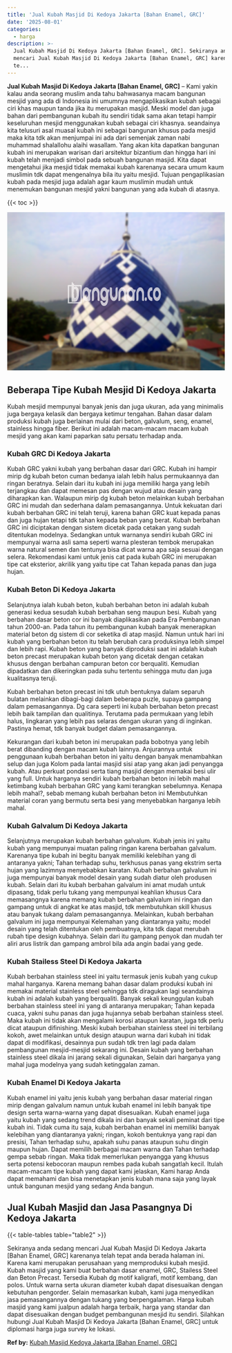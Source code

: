 ```yaml
---
title: 'Jual Kubah Masjid Di Kedoya Jakarta [Bahan Enamel, GRC]'
date: '2025-08-01'
categories:
  - harga
description: >-
  Jual Kubah Masjid Di Kedoya Jakarta [Bahan Enamel, GRC]. Sekiranya anda sedang
  mencari Jual Kubah Masjid Di Kedoya Jakarta [Bahan Enamel, GRC] karenanya
  te...
---
```


**Jual Kubah Masjid Di Kedoya Jakarta \[Bahan Enamel, GRC\]** – Kami yakin kalau anda seorang muslim anda tahu bahwasanya macam bangunan mesjid yang ada di Indonesia ini umumnya mengaplikasikan kubah sebagai ciri khas maupun tanda jika itu merupakan masjid. Meski model dan juga bahan dari pembangunan kubah itu sendiri tidak sama akan tetapi hampir keseluruhan mesjid menggunakan kubah sebagai ciri khasnya. seandainya kita telusuri asal muasal kubah ini sebagai bangunan khusus pada mesjid maka kita tdk akan menjumpai ini ada dari semenjak zaman nabi muhammad shalallohu alaihi wasallam. Yang akan kita dapatkan bangunan kubah ini merupakan warisan dari arsitektur bizantium dan hingga hari ini kubah telah menjadi simbol pada sebuah bangunan masjid. Kita dapat mengetahui jika mesjid tidak memakai kubah karenanya secara umum kaum muslimin tdk dapat mengenalnya bila itu yaitu mesjid. Tujuan pengaplikasian kubah pada mesjid juga adalah agar kaum muslimin mudah untuk menemukan bangunan mesjid yakni bangunan yang ada kubah di atasnya.

{{< toc >}}

![Jual Kubah Masjid Di Kedoya Jakarta [Bahan Enamel, GRC]](/images/jual-kubah-masjid-31.png)

## Beberapa Tipe Kubah Mesjid Di Kedoya Jakarta

Kubah mesjid mempunyai banyak jenis dan juga ukuran, ada yang minimalis juga bergaya kelasik dan bergaya ketimur tengahan. Bahan dasar dalam produksi kubah juga berlainan mulai dari beton, galvalum, seng, enamel, stainless hingga fiber. Berikut ini adalah macam-macam macam kubah mesjid yang akan kami paparkan satu persatu terhadap anda.

### Kubah GRC Di Kedoya Jakarta

Kubah GRC yakni kubah yang berbahan dasar dari GRC. Kubah ini hampir mirip dg kubah beton cuman bedanya ialah lebih halus permukaannya dan ringan beratnya. Selain dari itu kubah ini juga memiliki harga yang lebih terjangkau dan dapat memesan pas dengan wujud atau desain yang diharapkan kan. Walaupun mirip dg kubah beton melainkan kubah berbahan GRC ini mudah dan sederhana dalam pemasangannya. Untuk kekuatan dari kubah berbahan GRC ini telah teruji, karena bahan GRC kuat kepada panas dan juga hujan tetapi tdk tahan kepada beban yang berat. Kubah berbahan GRC ini diciptakan dengan sistem dicetak pada cetakan yang sudah ditentukan modelnya. Sedangkan untuk warnanya sendiri kubah GRC ini mempunyai warna asli sama seperti warna plesteran tembok merupakan warna natural semen dan tentunya bisa dicat warna apa saja sesuai dengan selera. Rekomendasi kami untuk jenis cat pada kubah GRC ini merupakan tipe cat eksterior, akrilik yang yaitu tipe cat Tahan kepada panas dan juga hujan.

### Kubah Beton Di Kedoya Jakarta

Selanjutnya ialah kubah beton, kubah berbahan beton ini adalah kubah generasi kedua sesudah kubah berbahan seng maupun besi. Kubah yang berbahan dasar beton cor ini banyak diaplikasikan pada Era Pembangunan tahun 2000-an. Pada tahun itu pembangunan kubah banyak menerapkan material beton dg sistem di cor seketika di atap masjid. Namun untuk hari ini kubah yang berbahan beton itu telah berubah cara produksinya lebih simpel dan lebih rapi. Kubah beton yang banyak diproduksi saat ini adalah kubah beton precast merupakan kubah beton yang dicetak dengan cetakan khusus dengan berbahan campuran beton cor berqualiti. Kemudian dipadatkan dan dikeringkan pada suhu tertentu sehingga mutu dan juga kualitasnya teruji.

Kubah berbahan beton precast ini tdk utuh bentuknya dalam separuh bulatan melainkan dibagi-bagi dalam beberapa puzle, supaya gampang dalam pemasangannya. Dg cara seperti ini kubah berbahan beton precast lebih baik tampilan dan qualitinya. Terutama pada permukaan yang lebih halus, lingkaran yang lebih pas selaras dengan ukuran yang di inginkan. Pastinya hemat, tdk banyak budget dalam pemasangannya.

Kekurangan dari kubah beton ini merupakan pada bobotnya yang lebih berat dibanding dengan macam kubah lainnya. Anjurannya untuk penggunaan kubah berbahan beton ini yaitu dengan banyak menambahkan selup dan juga Kolom pada lantai masjid sisi atap yang akan jadi penyangga kubah. Atau perkuat pondasi serta tiang masjid dengan memakai besi ulir yang full. Untuk harganya sendiri kubah berbahan beton ini lebih mahal ketimbang kubah berbahan GRC yang kami terangkan sebelumnya. Kenapa lebih mahal?, sebab memang kubah berbahan beton ini Membutuhkan material coran yang bermutu serta besi yang menyebabkan harganya lebih mahal.

### Kubah Galvalum Di Kedoya Jakarta

Selanjutnya merupakan kubah berbahan galvalum. Kubah jenis ini yaitu kubah yang mempunyai muatan paling ringan karena berbahan galvalum. Karenanya tipe kubah ini begitu banyak memiliki kelebihan yang di antaranya yakni; Tahan terhadap suhu, terkhusus panas yang ekstrim serta hujan yang lazimnya menyebabkan karatan. Kubah berbahan galvalum ini juga mempunyai banyak model desain yang sudah diatur oleh produsen kubah. Selain dari itu kubah berbahan galvalum ini amat mudah untuk dipasang, tidak perlu tukang yang mempunyai keahlian khusus Cara memasangnya karena memang kubah berbahan galvalum ini ringan dan gampang untuk di angkat ke atas masjid, tdk membutuhkan skill khusus atau banyak tukang dalam pemasangannya. Melainkan, kubah berbahan galvalum ini juga mempunyai Kelemahan yang diantaranya yaitu; model desain yang telah ditentukan oleh pembuatnya, kita tdk dapat merubah rubah tipe design kubahnya. Selain dari itu gampang penyok dan mudah ter aliri arus listrik dan gampang ambrol bila ada angin badai yang gede.

### Kubah Stailess Steel Di Kedoya Jakarta

Kubah berbahan stainless steel ini yaitu termasuk jenis kubah yang cukup mahal harganya. Karena memang bahan dasar dalam produksi kubah ini memakai material stainless steel sehingga tdk diragukan lagi seandainya kubah ini adalah kubah yang berqualiti. Banyak sekali keunggulan kubah berbahan stainless steel ini yang di antaranya merupakan; Tahan kepada cuaca, yakni suhu panas dan juga hujannya sebab berbahan stainless steel. Maka kubah ini tidak akan mengalami korosi ataupun karatan, juga tdk perlu dicat ataupun difinishing. Meski kubah berbahan stainless steel ini terbilang kokoh, awet melainkan untuk design ataupun warna dari kubah ini tidak dapat di modifikasi, desainnya pun sudah tdk tren lagi pada dalam pembangunan mesjid-mesjid sekarang ini. Desain kubah yang berbahan stainless steel dikala ini jarang sekali digunakan, Selain dari harganya yang mahal juga modelnya yang sudah ketinggalan zaman.

### Kubah Enamel Di Kedoya Jakarta

Kubah enamel ini yaitu jenis kubah yang berbahan dasar material ringan mirip dengan galvalum namun untuk kubah enamel ini lebih banyak tipe design serta warna-warna yang dapat disesuaikan. Kubah enamel juga yaitu kubah yang sedang trend dikala ini dan banyak sekali peminat dari tipe kubah ini. Tidak cuma itu saja, kubah berbahan enamel ini memiliki banyak kelebihan yang diantaranya yakni; ringan, kokoh bentuknya yang rapi dan presisi, Tahan terhadap suhu, apakah suhu panas ataupun suhu dingin maupun hujan. Dapat memilih berbagai macam warna dan Tahan terhadap gempa sebab ringan. Maka tidak memerlukan penyangga yang khusus serta potensi kebocoran maupun rembes pada kubah sangatlah kecil. Itulah macam-macam tipe kubah yang dapat kami jelaskan, Kami harap Anda dapat memahami dan bisa menetapkan jenis kubah mana saja yang layak untuk bangunan mesjid yang sedang Anda bangun.

## Jual Kubah Masjid dan Jasa Pasangnya Di Kedoya Jakarta

{{< table-tables table="table2" >}}

Sekiranya anda sedang mencari Jual Kubah Masjid Di Kedoya Jakarta \[Bahan Enamel, GRC\] karenanya telah tepat anda berada halaman ini. Karena kami merupakan perusahaan yang memproduksi kubah mesjid. Kubah masjid yang kami buat berbahan dasar enamel, GRC, Stailess Steel dan Beton Precast. Tersedia Kubah dg motif kaligrafi, motif kembang, dan polos. Untuk warna serta ukuran diameter kubah dapat disesuaikan dengan kebutuhan pengorder. Selain memasarkan kubah, kami juga menyedikan jasa pemasangannya dengan tukang yang berpengalaman. Harga kubah masjid yang kami jualpun adalah harga terbaik, harga yang standar dan dapat disesuaikan dengan budget pembangunan mesjid itu sendiri. Silahkan hubungi Jual Kubah Masjid Di Kedoya Jakarta \[Bahan Enamel, GRC\] untuk diplomasi harga juga survey ke lokasi.

**Ref by:** [Kubah Masjid Kedoya Jakarta [Bahan Enamel, GRC]](https://id.wikipedia.org/wiki/Kubah)
